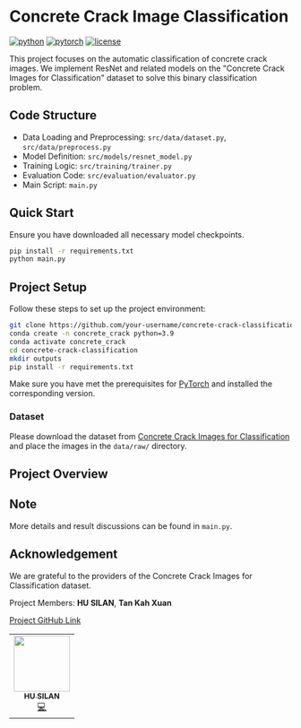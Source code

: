 # Concrete Crack Image Classification

[![python](https://img.shields.io/badge/-Python_3.7_%7C_3.8_%7C_3.9_%7C_3.10-blue?logo=python&logoColor=white)](https://github.com/pre-commit/pre-commit)
[![pytorch](https://img.shields.io/badge/PyTorch_1.9+-ee4c2c?logo=pytorch&logoColor=white)](https://pytorch.org/get-started/locally/)
[![license](https://img.shields.io/badge/License-MIT-green.svg?labelColor=gray)](https://github.com/ashleve/lightning-hydra-template#license)

This project focuses on the automatic classification of concrete crack images. We implement ResNet and related models on the "Concrete Crack Images for Classification" dataset to solve this binary classification problem.

## Code Structure

- Data Loading and Preprocessing: `src/data/dataset.py`, `src/data/preprocess.py`
- Model Definition: `src/models/resnet_model.py`
- Training Logic: `src/training/trainer.py`
- Evaluation Code: `src/evaluation/evaluator.py`
- Main Script: `main.py`

## Quick Start

Ensure you have downloaded all necessary model checkpoints.

```bash
pip install -r requirements.txt
python main.py
```

## Project Setup

Follow these steps to set up the project environment:

```bash
git clone https://github.com/your-username/concrete-crack-classification.git
conda create -n concrete_crack python=3.9
conda activate concrete_crack
cd concrete-crack-classification
mkdir outputs
pip install -r requirements.txt
```

Make sure you have met the prerequisites for [PyTorch](https://pytorch.org/) and installed the corresponding version.

### Dataset

Please download the dataset from [Concrete Crack Images for Classification](https://data.mendeley.com/datasets/5y9wdsg2zt/2) and place the images in the `data/raw/` directory.

## Project Overview

## Note

More details and result discussions can be found in `main.py`.

## Acknowledgement

We are grateful to the providers of the Concrete Crack Images for Classification dataset.

Project Members: **HU SILAN**, **Tan Kah Xuan**

[Project GitHub Link](https://github.com/Qingbolan/cs5242-for-Concrete-Crack)

<table>
  <tr>
    <td align="center"><a href="https://github.com/Qingbolan"><img src="https://github.com/Qingbolan.png" width="100px;" alt=""/><br /><sub><b>HU SILAN</b></sub></a><br /><a href="https://github.com/your-username/concrete-crack-classification" title="Code">💻</a></td>
  </tr>
</table>
